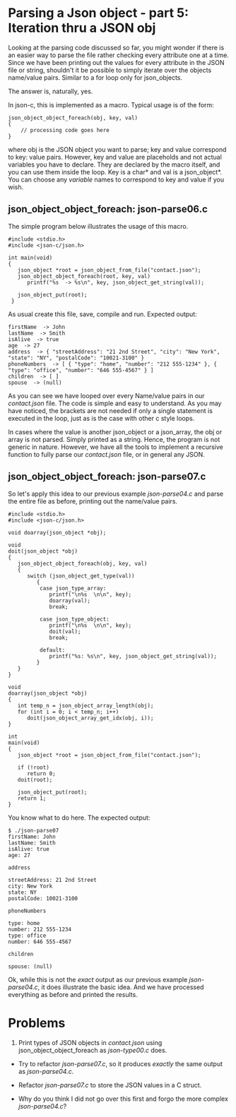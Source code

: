 # Parsing a Json object - part 5: Iteration thru a JSON obj

Looking at the parsing code discussed so far, you might wonder if there is an easier way to parse the file rather checking every attribute one at a time. Since we have been printing out the values for every attribute in the JSON file or string, shouldn't it be possible to simply iterate over the objects name/value pairs. Similar to a for loop only for json\_objects.

The answer is, naturally, yes.

In json-c, this is implemented as a macro. Typical usage is of the form:

```
json_object_object_foreach(obj, key, val)
{
    // processing code goes here
}
```

where obj is the JSON object you want to parse; key and value correspond to key: value pairs. However, key and value are placeholds and not actual variables you have to declare. They are declared by the macro itself, and you can use them inside the loop. Key is a char\* and val is a json_object\*. You can choose any _variable_ names to correspond to key and value if you wish.

## json_object_object_foreach: json-parse06.c

The simple program below illustrates the usage of this macro.

```
#include <stdio.h>
#include <json-c/json.h>

int main(void)
{
   json_object *root = json_object_from_file("contact.json");
   json_object_object_foreach(root, key, val) 
      printf("%s  -> %s\n", key, json_object_get_string(val));

   json_object_put(root);
 }

```

As usual create this file, save, compile and run. Expected output:

```
firstName  -> John
lastName  -> Smith
isAlive  -> true
age  -> 27
address  -> { "streetAddress": "21 2nd Street", "city": "New York", "state": "NY", "postalCode": "10021-3100" }
phoneNumbers  -> [ { "type": "home", "number": "212 555-1234" }, { "type": "office", "number": "646 555-4567" } ]
children  -> [ ]
spouse  -> (null)
```

As you can see we have looped over every Name/value pairs in our _*contact.json*_ file. The code is simple and easy to understand. As you may have noticed, the brackets are not needed if only a single statement is executed in the loop, just as is the case with other c style loops.

In cases where the value is another json\_object or a json\_array, the obj or array is not parsed. Simply printed as a string. Hence, the program is not generic in nature. However, we have all the tools to implement a recursive function to fully parse our _*contact.json*_ file, or in general any JSON.

## json_object_object_foreach: json-parse07.c

So let's apply this idea to our previous example _*json-parse04.c*_ and parse the entire file as before, printing out the name/value pairs.

```
#include <stdio.h>
#include <json-c/json.h>

void doarray(json_object *obj);

void
doit(json_object *obj)
{
   json_object_object_foreach(obj, key, val)
   {
      switch (json_object_get_type(val))
         {
          case json_type_array:
             printf("\n%s  \n\n", key);
             doarray(val);
             break;

          case json_type_object:
             printf("\n%s  \n\n", key);
             doit(val);
             break;

          default:
             printf("%s: %s\n", key, json_object_get_string(val));
         }
   }
}

void
doarray(json_object *obj)
{
   int temp_n = json_object_array_length(obj);
   for (int i = 0; i < temp_n; i++)
      doit(json_object_array_get_idx(obj, i));
}

int
main(void)
{
   json_object *root = json_object_from_file("contact.json");

   if (!root)
      return 0;
   doit(root);

   json_object_put(root);
   return 1;
}

```

You know what to do here. The expected output:

```
$ ./json-parse07
firstName: John
lastName: Smith
isAlive: true
age: 27

address 

streetAddress: 21 2nd Street
city: New York
state: NY
postalCode: 10021-3100

phoneNumbers 

type: home
number: 212 555-1234
type: office
number: 646 555-4567

children 

spouse: (null)

```

Ok, while this is not the *exact* output as our previous example _*json-parse04.c*_, it does illustrate the basic idea. And we have processed everything as before and printed the results.

# Problems

1. Print types of JSON objects in _*contact.json*_ using json_object_object_foreach as _*json-type00.c*_ does.

- Try to refactor _*json-parse07.c*_, so it produces _*exactly*_ the same output as _*json-parse04.c*_.

- Refactor _*json-parse07.c*_ to store the JSON values in a C struct.

- Why do you think I did not go over this first and forgo the more complex _*json-parse04.c*_?


